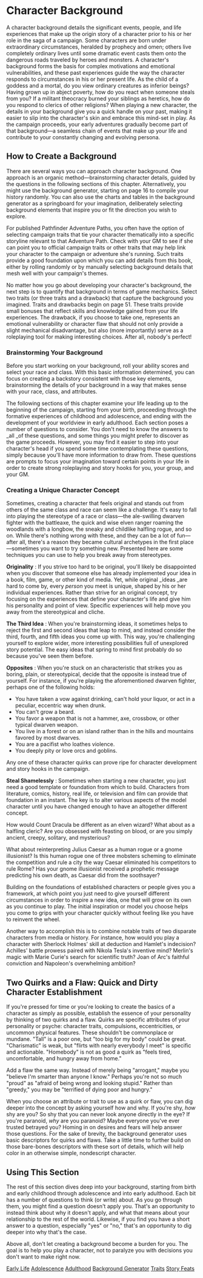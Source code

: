# Character Background

A character background details the significant events, people, and life experiences that make up the origin story of a character prior to his or her role in the saga of a campaign. Some characters are born under extraordinary circumstances, heralded by prophecy and omen; others live completely ordinary lives until some dramatic event casts them onto the dangerous roads traveled by heroes and monsters. A character's background forms the basis for complex motivations and emotional vulnerabilities, and these past experiences guide the way the character responds to circumstances in his or her present life. As the child of a goddess and a mortal, do you view ordinary creatures as inferior beings? Having grown up in abject poverty, how do you react when someone steals from you? If a militant theocracy burned your siblings as heretics, how do you respond to clerics of other religions? When playing a new character, the details in your background give you a quick handle on your past, making it easier to slip into the character's skin and embrace this mind-set in play. As the campaign proceeds, your early adventures gradually become part of that background—a seamless chain of events that make up your life and contribute to your constantly changing and evolving persona.

## How to Create a Background

There are several ways you can approach character background. One approach is an organic method—brainstorming character details, guided by the questions in the following sections of this chapter. Alternatively, you might use the background generator, starting on page 16 to compile your history randomly. You can also use the charts and tables in the background generator as a springboard for your imagination, deliberately selecting background elements that inspire you or fit the direction you wish to explore.

For published Pathfinder Adventure Paths, you often have the option of selecting campaign traits that tie your character thematically into a specific storyline relevant to that Adventure Path. Check with your GM to see if she can point you to official campaign traits or other traits that may help link your character to the campaign or adventure she's running. Such traits provide a good foundation upon which you can add details from this book, either by rolling randomly or by manually selecting background details that mesh well with your campaign's themes.

No matter how you go about developing your character's background, the next step is to quantify that background in terms of game mechanics. Select two traits (or three traits and a drawback) that capture the background you imagined. Traits and drawbacks begin on page 51. These traits provide small bonuses that reflect skills and knowledge gained from your life experiences. The drawback, if you choose to take one, represents an emotional vulnerability or character flaw that should not only provide a slight mechanical disadvantage, but also (more importantly) serve as a roleplaying tool for making interesting choices. After all, nobody's perfect!

### Brainstorming Your Background

Before you start working on your background, roll your ability scores and select your race and class. With this basic information determined, you can focus on creating a backstory consistent with those key elements, brainstorming the details of your background in a way that makes sense with your race, class, and attributes.

The following sections of this chapter examine your life leading up to the beginning of the campaign, starting from your birth, proceeding through the formative experiences of childhood and adolescence, and ending with the development of your worldview in early adulthood. Each section poses a number of questions to consider. You don't need to know the answers to _all _of these questions, and some things you might prefer to discover as the game proceeds. However, you may find it easier to step into your character's head if you spend some time contemplating these questions, simply because you'll have more information to draw from. These questions are prompts to focus your imagination toward certain points in your life in order to create strong roleplaying and story hooks for you, your group, and your GM.

### Creating a Unique Character Concept

Sometimes, creating a character that feels original and stands out from others of the same class and race can seem like a challenge. It's easy to fall into playing the stereotype of a race or class—the ale-swilling dwarven fighter with the battleaxe, the quick and wise elven ranger roaming the woodlands with a longbow, the sneaky and childlike halfling rogue, and so on. While there's nothing wrong with these, and they can be a lot of fun—after all, there's a reason they became cultural archetypes in the first place—sometimes you want to try something new. Presented here are some techniques you can use to help you break away from stereotypes.

**Originality** : If you strive too hard to be original, you'll likely be disappointed when you discover that someone else has already implemented your idea in a book, film, game, or other kind of media. Yet, while original _ideas _are hard to come by, every _person_ you meet is unique, shaped by his or her individual experiences. Rather than strive for an original concept, try focusing on the experiences that define your character's life and give him his personality and point of view. Specific experiences will help move you away from the stereotypical and cliche.

**The Third Idea** : When you're brainstorming ideas, it sometimes helps to reject the first and second ideas that leap to mind, and instead consider the third, fourth, and fifth ideas you come up with. This way, you're challenging yourself to explore wider, more interesting possibilities full of unexplored story potential. The easy ideas that spring to mind first probably do so because you've seen them before.

**Opposites** : When you're stuck on an characteristic that strikes you as boring, plain, or stereotypical, decide that the opposite is instead true of yourself. For instance, if you're playing the aforementioned dwarven fighter, perhaps one of the following holds:

- You have taken a vow against drinking, can't hold your liquor, or act in a peculiar, eccentric way when drunk.
- You can't grow a beard.
- You favor a weapon that is not a hammer, axe, crossbow, or other typical dwarven weapon.
- You live in a forest or on an island rather than in the hills and mountains favored by most dwarves.
- You are a pacifist who loathes violence.
- You deeply pity or love orcs and goblins.

Any one of these character quirks can prove ripe for character development and story hooks in the campaign.

**Steal Shamelessly** : Sometimes when starting a new character, you just need a good template or foundation from which to build. Characters from literature, comics, history, real life, or television and film can provide that foundation in an instant. The key is to alter various aspects of the model character until you have changed enough to have an altogether different concept.

How would Count Dracula be different as an elven wizard? What about as a halfling cleric? Are you obsessed with feasting on blood, or are you simply ancient, creepy, solitary, and mysterious?

What about reinterpreting Julius Caesar as a human rogue or a gnome illusionist? Is this human rogue one of three mobsters scheming to eliminate the competition and rule a city the way Caesar eliminated his competitors to rule Rome? Has your gnome illusionist received a prophetic message predicting his own death, as Caesar did from the soothsayer?

Building on the foundations of established characters or people gives you a framework, at which point you just need to give yourself different circumstances in order to inspire a new idea, one that will grow on its own as you continue to play. The initial inspiration or model you choose helps you come to grips with your character quickly without feeling like you have to reinvent the wheel.

Another way to accomplish this is to combine notable traits of two disparate characters from media or history. For instance, how would you play a character with Sherlock Holmes' skill at deduction and Hamlet's indecision? Achilles' battle prowess paired with Nikola Tesla's inventive mind? Merlin's magic with Marie Curie's search for scientific truth? Joan of Arc's faithful conviction and Napoleon's overwhelming ambition?

## Two Quirks and a Flaw: Quick and Dirty Character Establishment

If you're pressed for time or you're looking to create the basics of a character as simply as possible, establish the essence of your personality by thinking of two quirks and a flaw. Quirks are specific attributes of your personality or psyche: character traits, compulsions, eccentricities, or uncommon physical features. These shouldn't be commonplace or mundane. "Tall" is a poor one, but "too big for my body" could be great. "Charismatic" is weak, but "flirts with nearly everybody I meet" is specific and actionable. "Homebody" is not as good a quirk as "feels tired, uncomfortable, and hungry away from home."

Add a flaw the same way. Instead of merely being "arrogant," maybe you "believe I'm smarter than anyone I know." Perhaps you're not so much "proud" as "afraid of being wrong and looking stupid." Rather than "greedy," you may be "terrified of dying poor and hungry."

When you choose an attribute or trait to use as a quirk or flaw, you can dig deeper into the concept by asking yourself how and why. If you're shy, _how_ shy are you? So shy that you can never look anyone directly in the eye? If you're paranoid, _why_ are you paranoid? Maybe everyone you've ever trusted betrayed you? Homing in on desires and fears will help answer those questions. For the sake of brevity, the background generator uses basic descriptors for quirks and flaws. Take a little time to further build on those bare-bones descriptors with these sort of details, which will help color in an otherwise simple, nondescript character.

## Using This Section

The rest of this section dives deep into your background, starting from birth and early childhood through adolescence and into early adulthood. Each bit has a number of questions to think (or write) about. As you go through them, you might find a question doesn't apply you. That's an opportunity to instead think about why it doesn't apply, and what that means about your relationship to the rest of the world. Likewise, if you find you have a short answer to a question, especially "yes" or "no," that's an opportunity to dig deeper into why that's the case.

Above all, don't let creating a background become a burden for you. The goal is to help you play a character, not to paralyze you with decisions you don't want to make right now.

[Early Life](ultimateCampaign/characterBackground/earlyLife.md) [Adolescence](ultimateCampaign/characterBackground/adolescence.md) [Adulthood](ultimateCampaign/characterBackground/adulthood.md) [Background Generator](ultimateCampaign/characterBackground/backgroundGenerator.md) [Traits](ultimateCampaign/characterBackground/traits.md) [Story Feats](ultimateCampaign/characterBackground/storyFeats.md)

